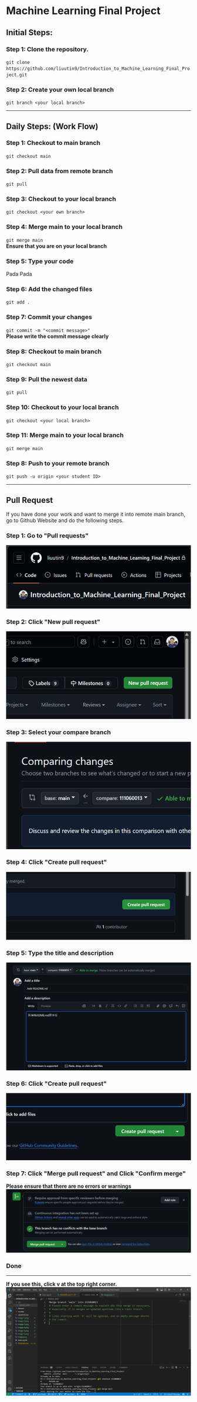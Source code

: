 # Machine Learning Final Project

## Initial Steps:
### Step 1: Clone the repository.  
`git clone https://github.com/liuutin9/Introduction_to_Machine_Learning_Final_Project.git`
### Step 2: Create your own local branch
`git branch <your local branch>`

---

## Daily Steps: (Work Flow)
### Step 1: Checkout to main branch
`git checkout main`
### Step 2: Pull data from remote branch
`git pull`
### Step 3: Checkout to your local branch
`git checkout <your own branch>`
### Step 4: Merge main to your local branch
`git merge main`  
**Ensure that you are on your local branch**
### Step 5: Type your code
Pada Pada
### Step 6: Add the changed files
`git add . `
### Step 7: Commit your changes
`git commit -m "<commit message>"`  
**Please write the commit message clearly**
### Step 8: Checkout to main branch
`git checkout main `
### Step 9: Pull the newest data
`git pull`
### Step 10: Checkout to your local branch
`git checkout <your local branch>`
### Step 11: Merge main to your local branch
`git merge main`
### Step 8: Push to your remote branch
`git push -u origin <your student ID>`

---

## Pull Request
If you have done your work and want to merge it into remote main branch, go to Github Website and do the following steps.

### Step 1: Go to "Pull requests"
![alt text](image.png)
### Step 2: Click "New pull request"
![alt text](image-1.png)
### Step 3: Select your compare branch
![alt text](image-2.png)
### Step 4: Click "Create pull request"
![alt text](image-3.png)
### Step 5: Type the title and description
![alt text](image-4.png)
### Step 6: Click "Create pull request"
![alt text](image-5.png)
### Step 7: Click "Merge pull request" and Click "Confirm merge"
**Please ensure that there are no errors or warnings**
![alt text](image-6.png)
### Done

---

**If you see this, click v at the top right corner.**
![alt text](image-7.png)